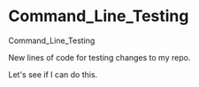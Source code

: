 # Command_Line_Testing
Command_Line_Testing

New lines of code for testing changes to my repo.

Let's see if I can do this.
